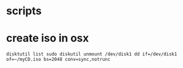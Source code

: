 # scripts

# create iso in osx

`
disktutil list
sudo diskutil unmount /dev/disk1
dd if=/dev/disk1 of=~/myCD.iso bs=2048 conv=sync,notrunc
`
